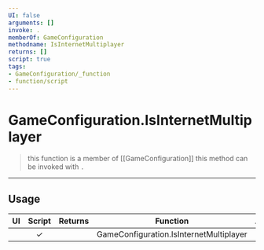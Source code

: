 ```yaml
---
UI: false
arguments: []
invoke: .
memberOf: GameConfiguration
methodname: IsInternetMultiplayer
returns: []
script: true
tags:
- GameConfiguration/_function
- function/script
---
```

# GameConfiguration.IsInternetMultiplayer
> this function is a member of [[GameConfiguration]]
> this method can be invoked with `.`
-----
## Usage
|  UI | Script | Returns | Function | Arguments |
|:---:|:------:|-------:|:--------:|:---------|
| |✓||GameConfiguration.IsInternetMultiplayer||
